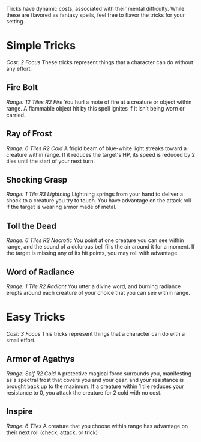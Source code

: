 Tricks have dynamic costs, associated with their mental difficulty. While these are flavored as fantasy spells, feel free to flavor the tricks for your setting.

# Simple Tricks
*Cost: 2 Focus*
These tricks represent things that a character can do without any effort.

## Fire Bolt
*Range: 12 Tiles*
*R2 Fire*
You hurl a mote of fire at a creature or object within range. A flammable object hit by this spell ignites if it isn’t being worn or carried.

## Ray of Frost
*Range: 6 Tiles*
*R2 Cold*
A frigid beam of blue-white light streaks toward a creature within range. If it reduces the target's HP, its speed is reduced by 2 tiles until the start of your next turn.

## Shocking Grasp
*Range: 1 Tile*
*R3 Lightning*
Lightning springs from your hand to deliver a shock to a creature you try to touch. You have advantage on the attack roll if the target is wearing armor made of metal.

## Toll the Dead
*Range: 6 Tiles*
*R2 Necrotic*
You point at one creature you can see within range, and the sound of a dolorous bell fills the air around it for a moment. If the target is missing any of its hit points, you may roll with advantage.

## Word of Radiance
*Range: 1 Tile*
*R2 Radiant*
You utter a divine word, and burning radiance erupts around each creature of your choice that you can see within range.

# Easy Tricks
*Cost: 3 Focus*
This tricks represent things that a character can do with a small effort.

## Armor of Agathys
*Range: Self*
*R2 Cold*
A protective magical force surrounds you, manifesting as a spectral frost that covers you and your gear, and your resistance is brought back up to the maximum. If a creature within 1 tile reduces your resistance to 0, you attack the creature for 2 cold with no cost.

## Inspire
*Range: 6 Tiles*
A creature that you choose within range has advantage on their next roll (check, attack, or trick)